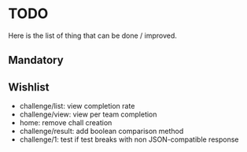 # TODO

Here is the list of thing that can be done / improved.

## Mandatory

## Wishlist

* challenge/list: view completion rate
* challenge/view: view per team completion
* home: remove chall creation
* challenge/result: add boolean comparison method
* challenge/1: test if test breaks with non JSON-compatible response
